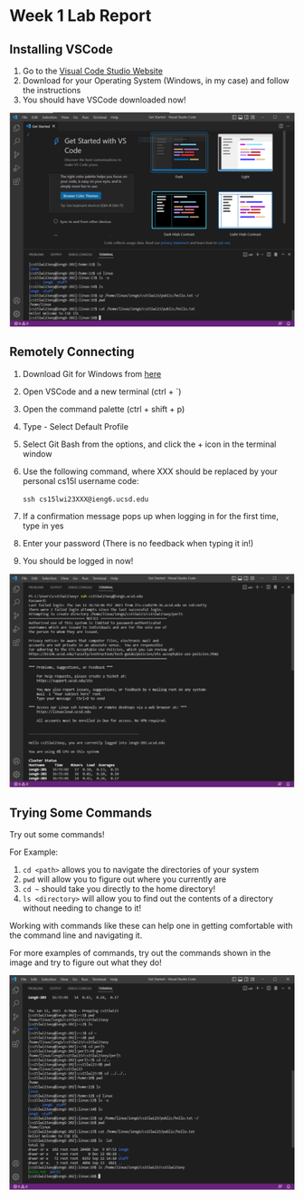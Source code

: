 # Week 1 Lab Report
## Installing VSCode
1. Go to the [Visual Code Studio Website](https://code.visualstudio.com/download)
2. Download for your Operating System (Windows, in my case) and follow the instructions
3. You should have VSCode downloaded now!

![image](../Part3img.PNG)

## Remotely Connecting
1. Download Git for Windows from [here](https:///git-scm.com/download/win)
2. Open VSCode and a new terminal (ctrl + `)
3. Open the command palette (ctrl + shift + p)
4. Type - Select Default Profile
5. Select Git Bash from the options, and click the + icon in the terminal window
6. Use the following command, where XXX should be replaced by your personal cs15l username code:

   `ssh cs15lwi23XXX@ieng6.ucsd.edu`
8. If a confirmation message pops up when logging in for the first time, type in yes
9. Enter your password (There is no feedback when typing it in!)
10. You should be logged in now!

![image](../Part4img.PNG)

## Trying Some Commands
Try out some commands!

For Example: 
1. `cd <path>` allows you to navigate the directories of your system
2. `pwd` will allow you to figure out where you currently are
3. `cd ~` should take you directly to the home directory!
4. `ls <directory>` will allow you to find out the contents of a directory without needing to change to it!

Working with commands like these can help one in getting comfortable with the command line and navigating it.

For more examples of commands, try out the commands shown in the image and try to figure out what they do!

![image](../Part5img.PNG)
